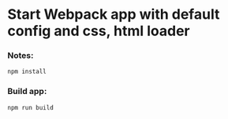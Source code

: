 # Start Webpack app with default config and css, html loader


### Notes: 

```
npm install
```

### Build app:

```
npm run build
```